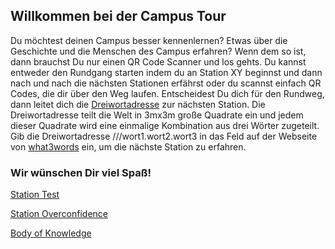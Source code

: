## Willkommen bei der Campus Tour

Du möchtest deinen Campus besser kennenlernen? Etwas über die Geschichte und die Menschen des Campus erfahren? Wenn dem so ist, dann brauchst Du nur einen QR Code Scanner und los gehts. Du kannst entweder den Rundgang starten indem du an Station XY beginnst und dann nach und nach die nächsten Stationen erfährst oder du scannst einfach QR Codes, die dir über den Weg laufen. Entscheidest Du dich für den Rundweg, dann leitet dich die [Dreiwortadresse](https://what3words.com/pinsel.enthielt.vorweisen) zur nächsten Station. Die Dreiwortadresse teilt die Welt in 3mx3m große Quadrate ein und jedem dieser Quadrate wird eine einmalige Kombination aus drei Wörter zugeteilt. Gib die Dreiwortadresse ///wort1.wort2.wort3 in das Feld auf der Webseite von [what3words](https://what3words.com/pinsel.enthielt.vorweisen) ein, um die nächste Station zu erfahren. 

### Wir wünschen Dir viel Spaß!


[Station Test](Test.md)

[Station Overconfidence](Station_Overconfidence/Overconfidence.md)


[Body of Knowledge](Body_of_Knowledge/Body_of_Knowledge.md)

